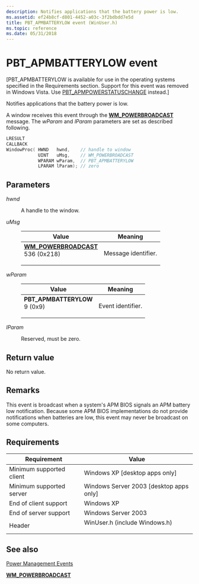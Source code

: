 ```yaml
---
description: Notifies applications that the battery power is low.
ms.assetid: ef24b8cf-d801-4452-a03c-3f2bdbdd7e5d
title: PBT_APMBATTERYLOW event (WinUser.h)
ms.topic: reference
ms.date: 05/31/2018
---
```


# PBT\_APMBATTERYLOW event

\[PBT\_APMBATTERYLOW is available for use in the operating systems specified in the Requirements section. Support for this event was removed in Windows Vista. Use [PBT\_APMPOWERSTATUSCHANGE](pbt-apmpowerstatuschange.md) instead.\]

Notifies applications that the battery power is low.

A window receives this event through the [**WM\_POWERBROADCAST**](wm-powerbroadcast.md) message. The *wParam* and *lParam* parameters are set as described following.


```C++
LRESULT 
CALLBACK 
WindowProc( HWND   hwnd,    // handle to window
            UINT   uMsg,    // WM_POWERBROADCAST
            WPARAM wParam,  // PBT_APMBATTERYLOW
            LPARAM lParam); // zero
```



## Parameters

<dl> <dt>

*hwnd* 
</dt> <dd>

A handle to the window.

</dd> <dt>

*uMsg*
</dt> <dd> 

| Value                                                                                                                                                                                                                                                                   | Meaning                        |
|-------------------------------------------------------------------------------------------------------------------------------------------------------------------------------------------------------------------------------------------------------------------------|--------------------------------|
| <span id="WM_POWERBROADCAST"></span><span id="wm_powerbroadcast"></span><dl> <dt>**[**WM\_POWERBROADCAST**](wm-powerbroadcast.md)**</dt> <dt>536 (0x218)</dt> </dl> | Message identifier.<br/> |



 

</dd> <dt>

*wParam*
</dt> <dd> 

| Value                                                                                                                                                                                                                                  | Meaning                      |
|----------------------------------------------------------------------------------------------------------------------------------------------------------------------------------------------------------------------------------------|------------------------------|
| <span id="PBT_APMBATTERYLOW"></span><span id="pbt_apmbatterylow"></span><dl> <dt>**PBT\_APMBATTERYLOW**</dt> <dt>9 (0x9)</dt> </dl> | Event identifier.<br/> |



 

</dd> <dt>

*lParam* 
</dt> <dd>

Reserved, must be zero.

</dd> </dl>

## Return value

No return value.

## Remarks

This event is broadcast when a system's APM BIOS signals an APM battery low notification. Because some APM BIOS implementations do not provide notifications when batteries are low, this event may never be broadcast on some computers.

## Requirements



| Requirement | Value |
|-------------------------------------|----------------------------------------------------------------------------------------------------------|
| Minimum supported client<br/> | Windows XP \[desktop apps only\]<br/>                                                              |
| Minimum supported server<br/> | Windows Server 2003 \[desktop apps only\]<br/>                                                     |
| End of client support<br/>    | Windows XP<br/>                                                                                    |
| End of server support<br/>    | Windows Server 2003<br/>                                                                           |
| Header<br/>                   | <dl> <dt>WinUser.h (include Windows.h)</dt> </dl> |



## See also

<dl> <dt>

[Power Management Events](power-management-events.md)
</dt> <dt>

[**WM\_POWERBROADCAST**](wm-powerbroadcast.md)
</dt> </dl>

 

 




